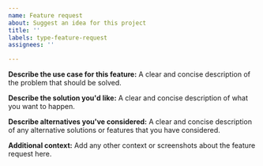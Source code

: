 ```yaml
---
name: Feature request
about: Suggest an idea for this project
title: ''
labels: type-feature-request
assignees: ''

---
```


**Describe the use case for this feature:**
A clear and concise description of the problem that should be solved.

**Describe the solution you'd like:**
A clear and concise description of what you want to happen.

**Describe alternatives you've considered:**
A clear and concise description of any alternative solutions or features that you have considered.

**Additional context:**
Add any other context or screenshots about the feature request here.
